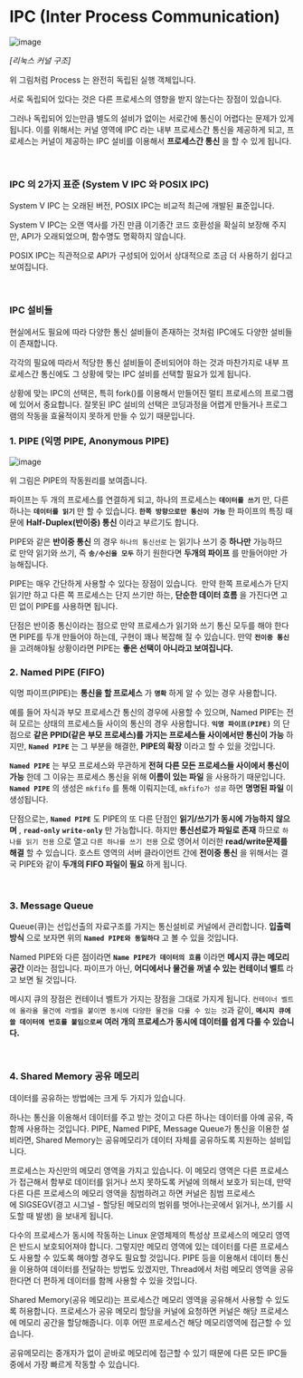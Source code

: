 # IPC (Inter Process Communication)

![image](https://github.com/lielocks/WIL/assets/107406265/98a51e67-10a4-48be-9967-15d92b8445de)


*[리눅스 커널 구조]*

위 그림처럼 Process 는 완전히 독립된 실행 객체입니다.

서로 독립되어 있다는 것은 다른 프로세스의 영향을 받지 않는다는 장점이 있습니다.

그러나 독립되어 있는만큼 별도의 설비가 없이는 서로간에 통신이 어렵다는 문제가 있게 됩니다. 
이를 위해서는 커널 영역에 IPC 라는 내부 프로세스간 통신을 제공하게 되고, 프로세스는 커널이 제공하는 IPC 설비를 이용해서 **프로세스간 통신** 을 할 수 있게 됩니다.

<br>

### IPC 의 2가지 표준 (System V IPC 와 POSIX IPC)

System V IPC 는 오래된 버전, POSIX IPC는 비교적 최근에 개발된 표준입니다.

System V IPC는 오랜 역사를 가진 만큼 이기종간 코드 호환성을 확실히 보장해 주지만, API가 오래되었으며, 함수명도 명확하지 않습니다. 

POSIX IPC는 직관적으로 API가 구성되어 있어서 상대적으로 조금 더 사용하기 쉽다고 보여집니다.

<br>

### IPC 설비들

현실에서도 필요에 따라 다양한 통신 설비들이 존재하는 것처럼 IPC에도 다양한 설비들이 존재합니다. 

각각의 필요에 따라서 적당한 통신 설비들이 준비되어야 하는 것과 마찬가지로 내부 프로세스간 통신에도 그 상황에 맞는 IPC 설비를 선택할 필요가 있게 됩니다.

상황에 맞는 IPC의 선택은, 특히 fork()를 이용해서 만들어진 멀티 프로세스의 프로그램에 있어서 중요합니다. 잘못된 IPC 설비의 선택은 코딩과정을 어렵게 만들거나 프로그램의 작동을 효율적이지 못하게 만들 수 있기 때문입니다.
 
<br>

### 1. PIPE (익명 PIPE, Anonymous PIPE)
![image](https://github.com/lielocks/WIL/assets/107406265/537035ea-b036-4abb-a897-294936d30c8f)

위 그림은 PIPE의 작동원리를 보여줍니다. 

파이프는 두 개의 프로세스를 연결하게 되고, 하나의 프로세스는 **`데이터를 쓰기`** 만, 다른 하나는 **`데이터를 읽기`** 만 할 수 있습니다. 
**`한쪽 방향으로만 통신이 가능`** 한 파이프의 특징 때문에 **Half-Duplex(반이중) 통신** 이라고 부르기도 합니다.

PIPE와 같은 **반이중 통신** 의 경우 `하나의 통신선로` 는 읽기나 쓰기 중 **하나만** 가능하므로 만약 읽기와 쓰기, 즉 **`송/수신을 모두`** 하기 원한다면 **두개의 파이프** 를 만들어야만 가능해집니다.


PIPE는 매우 간단하게 사용할 수 있다는 장점이 있습니다. 
만약 한쪽 프로세스가 단지 읽기만 하고 다른 쪽 프로세스는 단지 쓰기만 하는, **단순한 데이터 흐름** 을 가진다면 고민 없이 PIPE를 사용하면 됩니다. 

단점은 반이중 통신이라는 점으로 만약 프로세스가 읽기와 쓰기 통신 모두를 해야 한다면 PIPE를 두개 만들어야 하는데, 구현이 꽤나 복잡해 질 수 있습니다. 
만약 **`전이중 통신`** 을 고려해야될 상황이라면 PIPE는 **좋은 선택이 아니라고 보여집니다.**
 
<br>

### 2. Named PIPE (FIFO)
익명 파이프(PIPE)는 **통신을 할 프로세스** 가 **`명확`** 하게 알 수 있는 경우 사용합니다. 

예를 들어 자식과 부모 프로세스간 통신의 경우에 사용할 수 있으며, Named PIPE는 전혀 모르는 상태의 프로세스들 사이의 통신의 경우 사용합니다. 
**`익명 파이프(PIPE)`** 의 단점으로 **같은 PPID(같은 부모 프로세스)를 가지는 프로세스들 사이에서만 통신이 가능** 하지만, **`Named PIPE`** 는 그 부분을 해결한, **PIPE의 확장** 이라고 할 수 있을 것입니다. 

**`Named PIPE`** 는 부모 프로세스와 무관하게 **전혀 다른 모든 프로세스들 사이에서 통신이 가능** 한데 그 이유는 프로세스 통신을 위해 **이름이 있는 파일** 을 사용하기 때문입니다. 
**`Named PIPE`** 의 생성은 `mkfifo` 를 통해 이뤄지는데, `mkfifo가 성공` 하면 **명명된 파일** 이 생성됩니다.

단점으로는, **`Named PIPE`** 도 PIPE의 또 다른 단점인 **읽기/쓰기가 동시에 가능하지 않으며** , **`read-only`** **`write-only`** 만 가능합니다. 
하지만 **통신선로가 파일로 존재** 하므로 `하나를 읽기 전용` 으로 열고 `다른 하나를 쓰기 전용` 으로 영어서 이러한 **read/write문제를 해결** 할 수 있습니다. 
호스트 영역의 서버 클라이언트 간에 **전이중 통신** 을 위해서는 결국 PIPE와 같이 **두개의 FIFO 파일이 필요** 하게 됩니다.

<br>

### 3. Message Queue
Queue(큐)는 선입선출의 자료구조를 가지는 통신설비로 커널에서 관리합니다. 
**입출력 방식** 으로 보자면 위의 **`Named PIPE와 동일하다`** 고 볼 수 있을 것입니다. 

Named PIPE와 다른 점이라면 **`Name PIPE가 데이터의 흐름`** 이라면 **메시지 큐는 메모리 공간** 이라는 점입니다. 
파이프가 아닌, **어디에서나 물건을 꺼낼 수 있는 컨테이너 벨트** 라고 보면 될 것입니다.

메시지 큐의 장점은 컨테이너 벨트가 가지는 장점을 그대로 가지게 됩니다. 
`컨테이너 벨트에 올라올 물건에 라벨을 붙이면 동시에 다양한 물건을 다룰 수 있는 것`과 같이, **`메시지 큐에 쓸 데이터에 번호를 붙임으로써`** **여러 개의 프로세스가 동시에 데이터를 쉽게 다룰 수 있습니다.**

<br>

### 4. Shared Memory 공유 메모리
데이터를 공유하는 방법에는 크게 두 가지가 있습니다. 

하나는 통신을 이용해서 데이터를 주고 받는 것이고 다른 하나는 데이터를 아예 공유, 즉 함께 사용하는 것입니다. 
PIPE, Named PIPE, Message Queue가 통신을 이용한 설비라면, Shared Memory는 공유메모리가 데이터 자체를 공유하도록 지원하는 설비입니다.

프로세스는 자신만의 메모리 영역을 가지고 있습니다. 
이 메모리 영역은 다른 프로세스가 접근해서 함부로 데이터를 읽거나 쓰지 못하도록 커널에 의해서 보호가 되는데, 만약 다른 다른 프로세스의 메모리 영역을 침범하려고 하면 커널은 침범 프로세스에 SIGSEGV(경고 시그널 - 할당된 메모리의 범위를 벗어나는곳에서 읽거나, 쓰기를 시도할 때 발생) 을 보내게 됩니다.


다수의 프로세스가 동시에 작동하는 Linux 운영체제의 특성상 프로세스의 메모리 영역은 반드시 보호되어져야 합니다. 
그렇지만 메모리 영역에 있는 데이터를 다른 프로세스도 사용할 수 있도록 해야할 경우도 필요할 것입니다. 
PIPE 등을 이용해서 데이터 통신을 이용하여 데이터를 전달하는 방법도 있겠지만, Thread에서 처럼 메모리 영역을 공유한다면 더 편하게 데이터를 함께 사용할 수 있을 것입니다. 

Shared Memory(공유 메모리)는 프로세스간 메모리 영역을 공유해서 사용할 수 있도록 허용합니다. 
프로세스가 공유 메모리 할당을 커널에 요청하면 커널은 해당 프로세스에 메모리 공간을 할당해줍니다. 
이후 어떤 프로세스건 해당 메모리영역에 접근할 수 있습니다.

공유메모리는 중개자가 없이 곧바로 메모리에 접근할 수 있기 때문에 다른 모든 IPC들 중에서 가장 빠르게 작동할 수 있습니다.

<br>


